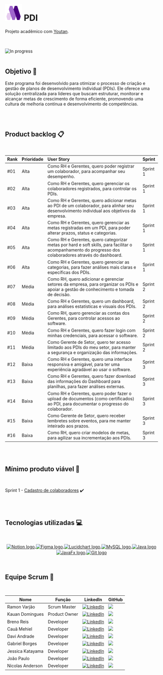 # <img height="55" width="55" alt="PDI logo" src="src/main/resources/com/dottec/pdi/project/pdi/static/img/logo.png"> PDI
Projeto acadêmico com <a href="https://youtan.com.br" target="_blank"> Youtan</a>.

<br>
<br>

<img alt="In progress" src="https://img.shields.io/badge/IN_PROGRESS-yellow">

<br>
<br>

## Objetivo 🎯
Este programa foi desenvolvido para otimizar o processo de criação e gestão de planos de desenvolvimento individual (PDIs). Ele oferece uma solução centralizada para líderes que buscam estruturar, monitorar e alcançar metas de crescimento de forma eficiente, promovendo uma cultura de melhoria contínua e desenvolvimento de competências.

<br>
<br>

## Product backlog 📋

<br>

| Rank | Prioridade | User Story | Sprint |
| :--- | :--- | :--- | :--- |
| #01 | Alta | Como RH e Gerentes, quero poder registrar um colaborador, para acompanhar seu desempenho. | Sprint 1 |
| #02 | Alta | Como RH e Gerentes, quero gerenciar os colaboradores registrados, para controlar os PDIs. | Sprint 1 |
| #03 | Alta | Como RH e Gerentes, quero adicionar metas ao PDI de um colaborador, para alinhar seu desenvolvimento individual aos objetivos da empresa. | Sprint 1 |
| #04 | Alta | Como RH e Gerentes, quero gerenciar as metas registradas em um PDI, para poder alterar prazos, status e categorias. | Sprint 1 |
| #05 | Alta | Como RH e Gerentes, quero categorizar metas por hard e soft skills, para facilitar o acompanhamento do progresso dos colaboradores através do dashboard. | Sprint 1 |
| #06 | Alta | Como RH e Gerentes, quero gerenciar as categorias, para fazer análises mais claras e específicas dos PDIs. | Sprint 1 |
| #07 | Média | Como RH, quero adicionar e gerenciar setores da empresa, para organizar os PDIs e apoiar a gestão de conhecimento e tomada de decisão. | Sprint 2 |
| #08 | Média | Como RH e Gerentes, quero um dashboard, para análises estatísticas e visuais dos PDIs. | Sprint 2 |
| #09 | Média | Como RH, quero gerenciar as contas dos Gerentes, para controlar acessos ao software. | Sprint 2 |
| #10 | Média | Como RH e Gerentes, quero fazer login com minhas credenciais, para acessar o software. | Sprint 2 |
| #11 | Média | Como Gerente de Setor, quero ter acesso limitado aos PDIs do meu setor, para manter a segurança e organização das informações. | Sprint 2 |
| #12 | Baixa | Como RH e Gerentes, quero uma interface responsiva e amigável, para ter uma experiência agradável ao usar o software. | Sprint 3 |
| #13 | Baixa | Como RH e Gerentes, quero fazer download das informações do Dashboard para planilhas, para fazer análises externas. | Sprint 3 |
| #14 | Baixa | Como RH e Gerentes, quero poder fazer o upload de documentos (como certificados) ao PDI, para documentar o progresso do colaborador. | Sprint 3 |
| #15 | Baixa | Como Gerente de Setor, quero receber lembretes sobre eventos, para me manter inteirado aos prazos. | Sprint 3 |
| #16 | Baixa | Como RH, quero criar modelos de metas, para agilizar sua incrementação aos PDIs. | Sprint 3 |

<br>
<br>

## Mínimo produto viável 📸

<br>

Sprint 1 - <a href="https://www.youtube.com/watch?v=D2EGllhOuvc" target="_blank"> Cadastro de colaboradores</a> ✔️

<br>
<br>

## Tecnologias utilizadas 💻

<br>

<div align="center">
  
  <a href="https://notion.com" target="_blank"> <img align="center" width="70" height="70" alt="Notion logo" src="https://github.com/user-attachments/assets/34482bee-28fe-411f-bebe-6dead80cb3ad"/> </a>
  <a href="https://figma.com" target="_blank"> <img align="center" width="45" height="65" alt="Figma logo" src="https://github.com/user-attachments/assets/313c9e21-96c6-45c8-8f3a-99ba1ca4d102"/> </a>
  <a href="https://lucidchart.com" target="_blank"> <img align="center" width="75" height="75" alt="Lucidchart logo" src="https://github.com/user-attachments/assets/ce117381-8522-4f81-8dc5-05272ab219fa"/> </a>
  <a href="https://mysql.com" target="_blank"> <img align="center" width="95" height="95" alt="MySQL logo" src="https://github.com/user-attachments/assets/f1195336-90f2-4d18-a0a4-aaea693ec11b"/> </a>
  <a href="https://java.com" target="_blank"> <img align="center" width="75" height="75" alt="Java logo" src="https://github.com/user-attachments/assets/2928f4d8-b02b-4782-a7da-8bec7ceab455"/> </a>
  <a href="https://openjfx.io" target="_blank"> <img align="center" width="95" height="95" alt="JavaFx logo" src="https://github.com/user-attachments/assets/410b881c-8d26-4883-96ef-4d3601965e5a"/> </a>
  <a href="https://git-scm.com" target="_blank"> <img align="center" width="65" height="65" alt="Git logo" src="https://github.com/user-attachments/assets/988ae601-046f-47c1-89eb-f020d4d917fb"/> </a>

</div>

<br>

## Equipe Scrum 👥

<br>

<div align="center">

Nome | Função | LinkedIn | GitHub
-|-|-|-
Ramon Varjão | Scrum Master | [![LinkedIn](https://img.shields.io/badge/linkedin-blue?style=for-the-badge)](https://www.linkedin.com/in/ramon-varjao) | <a href="https://github.com/ramonjune"> <img src="https://img.shields.io/badge/github-black?style=for-the-badge&logo=github"/> </a>
Kauan Domingues | Product Owner | [![LinkedIn](https://img.shields.io/badge/linkedin-blue?style=for-the-badge)](https://linkedin.com/in/kauandomingues) | <a href="https://github.com/KauanDomingues"> <img src="https://img.shields.io/badge/github-black?style=for-the-badge&logo=github"/> </a>
Breno Reis | Developer | [![LinkedIn](https://img.shields.io/badge/linkedin-blue?style=for-the-badge)](https://www.linkedin.com/in/breno-reis-893009321) | <a href="https://github.com/brenovisk"> <img src="https://img.shields.io/badge/github-black?style=for-the-badge&logo=github"/> </a>
Cauã Mehiel | Developer | [![LinkedIn](https://img.shields.io/badge/linkedin-blue?style=for-the-badge)](https://www.linkedin.com/in/cau%C3%A3-cursino-748485235) | <a href="https://github.com/CauaCurisno1446"> <img src="https://img.shields.io/badge/github-black?style=for-the-badge&logo=github"/> </a>
Davi Andrade | Developer | [![LinkedIn](https://img.shields.io/badge/linkedin-blue?style=for-the-badge)](https://www.linkedin.com/in/daviandrade007) | <a href="https://github.com/aandrade007"> <img src="https://img.shields.io/badge/github-black?style=for-the-badge&logo=github"/> </a>
Gabriel Borges | Developer | [![LinkedIn](https://img.shields.io/badge/linkedin-blue?style=for-the-badge)](https://www.linkedin.com/in/gabriel-borges-toledo) | <a href="https://github.com/Gabe-Borges"> <img src="https://img.shields.io/badge/github-black?style=for-the-badge&logo=github"/> </a>
Jessica Katayama | Developer | [![LinkedIn](https://img.shields.io/badge/linkedin-blue?style=for-the-badge)](https://www.linkedin.com/in/jessicakatayama) | <a href="https://github.com/JessicaKatayama"> <img src="https://img.shields.io/badge/github-black?style=for-the-badge&logo=github"/> </a>
João Paulo | Developer | [![LinkedIn](https://img.shields.io/badge/linkedin-blue?style=for-the-badge)](https://www.linkedin.com/in/joaosantos02) | <a href="https://github.com/jopaul0"> <img src="https://img.shields.io/badge/github-black?style=for-the-badge&logo=github"/> </a>
Nicolas Anderson | Developer | [![LinkedIn](https://img.shields.io/badge/linkedin-blue?style=for-the-badge)](https://www.linkedin.com/in/nicolas-anderson-34b082302) | <a href="https://github.com/Slot148"> <img src="https://img.shields.io/badge/github-black?style=for-the-badge&logo=github"/> </a>

</div>
